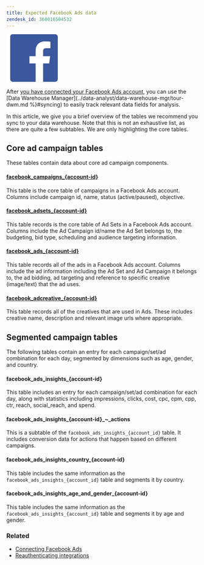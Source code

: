 ```yaml
---
title: Expected Facebook Ads data
zendesk_id: 360016504532
---
```


![](../../../assets/Facebook_Logo.png)

After [you have connected your Facebook Ads account](../integrations/facebook-ads.md), you can use the [Data Warehouse Manager](../data-analyst/data-warehouse-mgr/tour-dwm.md %}#syncing) to easily track relevant data fields for analysis.

In this article, we  give you a brief overview of the tables we recommend you sync to your data warehouse. Note that this is not an exhaustive list, as there are quite a few subtables. We are only highlighting the core tables.

## Core ad campaign tables

These tables contain data about core ad campaign components.

#### [facebook\_campaigns\_\{account-id}](https://developers.facebook.com/docs/reference/ads-api/adcampaign/)

This table is the core table of campaigns in a Facebook Ads account. Columns include campaign id, name, status (active/paused), objective.

#### [facebook\_adsets\_\{account-id}](https://developers.facebook.com/docs/marketing-api/reference/ad-campaign)

This table records is the core table of Ad Sets in a Facebook Ads account. Columns include the Ad Campaign id/name the Ad Set belongs to, the budgeting, bid type, scheduling and audience targeting information.

#### [facebook\_ads\_\{account-id}](https://developers.facebook.com/docs/reference/ads-api/adgroup/)

This table records all of the ads in a Facebook Ads account. Columns include the ad information including the Ad Set and Ad Campaign it belongs to, the ad bidding, ad targeting and reference to specific creative (image/text) that the ad uses.

#### [facebook\_adcreative\_\{account-id}](https://developers.facebook.com/docs/reference/ads-api/adcreative/)

This table records all of the creatives that are used in Ads. These includes creative name, description and relevant image urls where appropriate.

## Segmented campaign tables

The following tables contain an entry for each campaign/set/ad combination for each day, segmented by dimensions such as age, gender, and country.

#### facebook\_ads\_insights\_\{account-id}

This table includes an entry for each campaign/set/ad combination for each day, along with statistics including impressions, clicks, cost, cpc, cpm, cpp, ctr, reach, social\_reach, and spend.

#### facebook\_ads\_insights\_\{account-id}\_~\_actions

This is a subtable of the `facebook_ads_insights_{account_id}` table. It includes conversion data for actions that happen based on different campaigns.

#### facebook\_ads\_insights\_country\_\{account-id}

This table includes the same information as the `facebook_ads_insights_{account_id}` table and segments it by country.

#### facebook\_ads\_insights\_age\_and\_gender\_\{account-id}

This table includes the same information as the `facebook_ads_insights_{account_id}` table and segments it by age and gender.

### Related

* [Connecting Facebook Ads](../integrations/facebook-ads.md)
* [Reauthenticating integrations](https://support.magento.com/hc/en-us/articles/360016733151-Reauthenticating-integrations)

